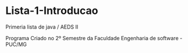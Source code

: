 # Lista-1-Introducao
 Primeria lista de java / AEDS II

 Programa Criado no 2º Semestre da Faculdade Engenharia de software - PUC/MG



